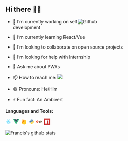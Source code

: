 ## Hi there 👋🏽

<!--

**akojif/akojif** is a ✨ _special_ ✨ repository because its `README.md` (this file) appears on your GitHub profile.

-->
<img width="55%" align="right" alt="Github" src="https://raw.githubusercontent.com/onimur/.github/master/.resources/git-header.svg" />

- 🔭 I’m currently working on self development 

- 🌱 I’m currently learning React/Vue

- 👯 I’m looking to collaborate on open source projects

- 🤔 I’m looking for help with Internship

- 💬 Ask me about PWAs

- 📫 How to reach me: <a href="https://twitter.com/intent/follow?screen_name=akoji_f&tw_p=followbutton"><img src="https://img.shields.io/twitter/follow/akoji_f?label=%40akoji_f&style=social"></a> 

- 😄 Pronouns: He/Him

- ⚡ Fun fact: An Ambivert

**Languages and Tools:**  

<code><img height="20" src="https://raw.githubusercontent.com/github/explore/80688e429a7d4ef2fca1e82350fe8e3517d3494d/topics/react/react.png"></code>
<code><img height="20" src="https://raw.githubusercontent.com/github/explore/80688e429a7d4ef2fca1e82350fe8e3517d3494d/topics/vue/vue.png"></code>
<code><img height="20" src="https://raw.githubusercontent.com/github/explore/80688e429a7d4ef2fca1e82350fe8e3517d3494d/topics/firebase/firebase.png"></code>
<code><img height="20" src="https://raw.githubusercontent.com/github/explore/80688e429a7d4ef2fca1e82350fe8e3517d3494d/topics/python/python.png"></code>
<code><img height="20" src="https://raw.githubusercontent.com/github/explore/80688e429a7d4ef2fca1e82350fe8e3517d3494d/topics/git/git.png"></code>
<code><img height="20" src="https://raw.githubusercontent.com/github/explore/80688e429a7d4ef2fca1e82350fe8e3517d3494d/topics/npm/npm.png"></code>


![Francis's github stats](https://github-readme-stats.vercel.app/api?username=akojif&show_icons=true&hide_border=true)
